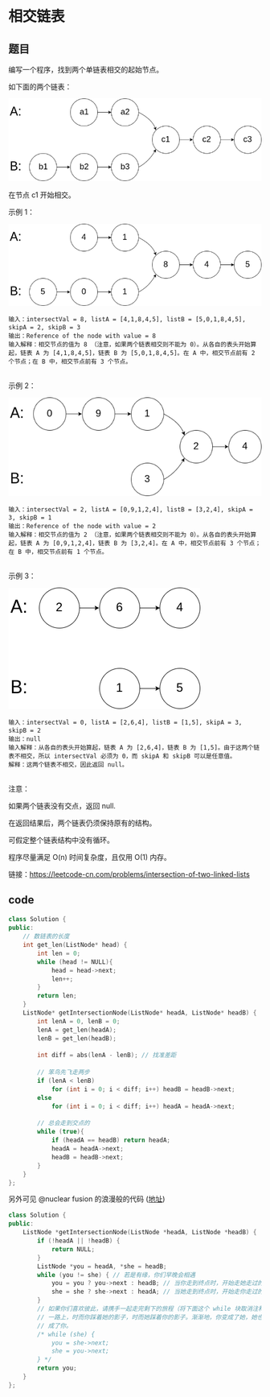 # 相交链表

## 题目

编写一个程序，找到两个单链表相交的起始节点。

如下面的两个链表：

![160_statement](./img/160_statement.png)

在节点 c1 开始相交。

示例 1：

![160_example_1](./img/160_example_1.png)

	输入：intersectVal = 8, listA = [4,1,8,4,5], listB = [5,0,1,8,4,5], skipA = 2, skipB = 3
	输出：Reference of the node with value = 8
	输入解释：相交节点的值为 8 （注意，如果两个链表相交则不能为 0）。从各自的表头开始算起，链表 A 为 [4,1,8,4,5]，链表 B 为 [5,0,1,8,4,5]。在 A 中，相交节点前有 2 个节点；在 B 中，相交节点前有 3 个节点。
	 

示例 2：

![160_example_2](./img/160_example_2.png)


	输入：intersectVal = 2, listA = [0,9,1,2,4], listB = [3,2,4], skipA = 3, skipB = 1
	输出：Reference of the node with value = 2
	输入解释：相交节点的值为 2 （注意，如果两个链表相交则不能为 0）。从各自的表头开始算起，链表 A 为 [0,9,1,2,4]，链表 B 为 [3,2,4]。在 A 中，相交节点前有 3 个节点；在 B 中，相交节点前有 1 个节点。
	 

示例 3：

![160_example_3](./img/160_example_3.png)


	输入：intersectVal = 0, listA = [2,6,4], listB = [1,5], skipA = 3, skipB = 2
	输出：null
	输入解释：从各自的表头开始算起，链表 A 为 [2,6,4]，链表 B 为 [1,5]。由于这两个链表不相交，所以 intersectVal 必须为 0，而 skipA 和 skipB 可以是任意值。
	解释：这两个链表不相交，因此返回 null。
	 

注意：

如果两个链表没有交点，返回 null.

在返回结果后，两个链表仍须保持原有的结构。

可假定整个链表结构中没有循环。

程序尽量满足 O(n) 时间复杂度，且仅用 O(1) 内存。



链接：https://leetcode-cn.com/problems/intersection-of-two-linked-lists

## code
```cpp
class Solution {
public:
	// 数链表的长度
	int get_len(ListNode* head) {
		int len = 0;
		while (head != NULL){
			head = head->next;
			len++;
		}
		return len;
	}
	ListNode* getIntersectionNode(ListNode* headA, ListNode* headB) {
		int lenA = 0, lenB = 0;
		lenA = get_len(headA);
		lenB = get_len(headB);

		int diff = abs(lenA - lenB); // 找准差距
		
		// 笨鸟先飞走两步
		if (lenA < lenB) 
			for (int i = 0; i < diff; i++) headB = headB->next;
		else
			for (int i = 0; i < diff; i++) headA = headA->next;
		
		// 总会走到交点的
		while (true){
			if (headA == headB) return headA;
			headA = headA->next;
			headB = headB->next;
		}
	}
};
```

另外可见 @nuclear fusion 的浪漫般的代码
([地址](https://leetcode-cn.com/problems/intersection-of-two-linked-lists/comments/293795))

```cpp
class Solution {
public:
    ListNode *getIntersectionNode(ListNode *headA, ListNode *headB) {
        if (!headA || !headB) {
            return NULL;
        }
        ListNode *you = headA, *she = headB;
        while (you != she) { // 若是有缘，你们早晚会相遇
            you = you ? you->next : headB; // 当你走到终点时，开始走她走过的路
            she = she ? she->next : headA; // 当她走到终点时，开始走你走过的路
        }
        // 如果你们喜欢彼此，请携手一起走完剩下的旅程（将下面这个 while 块取消注释）。
        // 一路上，时而你踩着她的影子，时而她踩着你的影子。渐渐地，你变成了她，她也变
        // 成了你。
        /* while (she) {
            you = she->next;
            she = you->next;
        } */
        return you;
    }
};
```